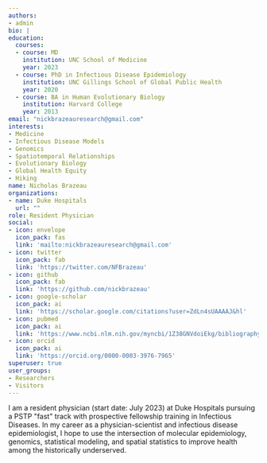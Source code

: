 ```yaml
---
authors:
- admin
bio: |
education:
  courses:
  - course: MD
    institution: UNC School of Medicine
    year: 2023
  - course: PhD in Infectious Disease Epidemiology
    institution: UNC Gillings School of Global Public Health
    year: 2020
  - course: BA in Human Evolutionary Biology
    institution: Harvard College
    year: 2013
email: "nickbrazeauresearch@gmail.com"
interests:
- Medicine
- Infectious Disease Models
- Genomics
- Spatiotemporal Relationships
- Evolutionary Biology
- Global Health Equity
- Hiking
name: Nicholas Brazeau
organizations:
- name: Duke Hospitals
  url: ""
role: Resident Physician
social:
- icon: envelope
  icon_pack: fas
  link: 'mailto:nickbrazeauresearch@gmail.com'
- icon: twitter
  icon_pack: fab
  link: 'https://twitter.com/NFBrazeau'
- icon: github
  icon_pack: fab
  link: 'https://github.com/nickbrazeau'
- icon: google-scholar
  icon_pack: ai
  link: 'https://scholar.google.com/citations?user=ZdLn4sUAAAAJ&hl'
- icon: pubmed
  icon_pack: ai
  link: 'https://www.ncbi.nlm.nih.gov/myncbi/1Z38GNVdoiEkg/bibliography/public/'
- icon: orcid
  icon_pack: ai
  link: 'https://orcid.org/0000-0003-3976-7965'
superuser: true
user_groups:
- Researchers
- Visitors
---
```

I am a resident physician (start date: July 2023) at Duke Hospitals pursuing a PSTP "fast" track with prospective fellowship training in Infectious Diseases. In my career as a physician-scientist and infectious disease epidemiologist, I hope to use the intersection of molecular epidemiology, genomics, statistical modeling, and spatial statistics to improve health among the historically underserved.

<!-- Google tag (gtag.js) -->
<script async src="https://www.googletagmanager.com/gtag/js?id=G-7BZQ97JNWE"></script>
<script>
  window.dataLayer = window.dataLayer || [];
  function gtag(){dataLayer.push(arguments);}
  gtag('js', new Date());

  gtag('config', 'G-7BZQ97JNWE');
</script>
